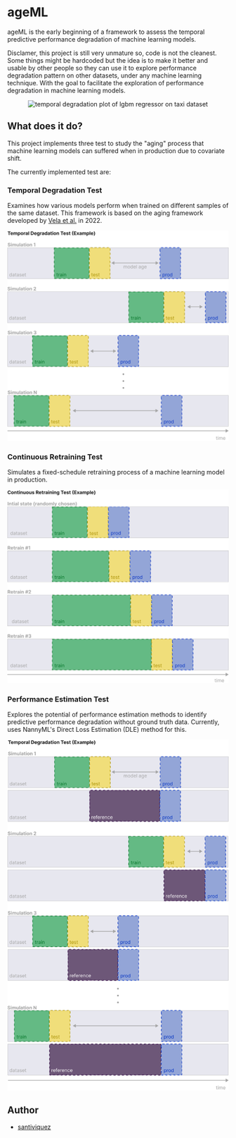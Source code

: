 
# ageML

ageML is the early beginning of a framework to assess the temporal predictive performance degradation of machine learning models.

Disclamer, this project is still very unmature so, code is not the cleanest. Some things might be hardcoded but the idea is to make it better
and usable by other people so they can use it to explore performance degradation pattern on other datasets, under any machine learning technique.
With the goal to facilitate the exploration of performance degradation in machine learning models.

<p align="center">
 <img src="figures/aging/taxi/aging_plot_taxi_LGBMRegressor_1500_simulations_4400_prod.svg" alt="temporal degradation plot of lgbm regressor on taxi dataset" width="600"/>
</p>


## What does it do?
This project implements three test to study the "aging" process that machine learning models can suffered when in production due to covariate shift.

The currently implemented test are:

### Temporal Degradation Test
Examines how various models perform when trained on different samples of the same dataset. This framework is based on the aging framework developed by [Vela et al.](https://www.nature.com/articles/s41598-022-15245-z) in 2022.

<p align="center">
 <img src="figures/temporal_degradadation_test.svg" alt="temporal degradation test" width="600"/>
</p>

### Continuous Retraining Test
Simulates a fixed-schedule retraining process of a machine learning model in production.

<p align="center">
 <img src="figures/continuous_retraining_test.svg" alt="continuous retraining test" width="600"/>
</p>

### Performance Estimation Test
Explores the potential of performance estimation methods to identify predictive performance degradation without ground truth data. Currently, uses NannyML's Direct Loss Estimation (DLE) method for this.

<p align="center">
 <img src="figures/performance_estimation_test.svg" alt="performance estimation test" width="600"/>
</p>


## Author

- [santiviquez](https://www.twitter.com/santiviquez)

